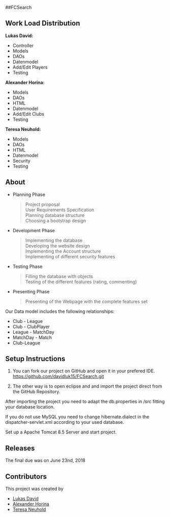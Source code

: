 ##FCSearch

## Work Load Distribution  

**Lukas David:**   

* Controller
* Models
* DAOs
* Datenmodel
* Add/Edit Players
* Testing

**Alexander Horina:**  
  
* Models
* DAOs
* HTML
* Datenmodel
* Add/Edit Clubs
* Testing

**Teresa Neuhold:**  
  
* Models
* DAOs
* HTML
* Datenmodel
* Security
* Testing

## About

* Planning Phase  
	> Project proposal  
	> User Requirements Specification  
	> Planning database structure  
	> Choosing a bootstrap design    
 
 
* Development Phase  
	> Implementing the database  
	> Developing the website design  
	> Implementing the Account structure  
	> Implementing of different security features


* Testing Phase  
	> Filling the database with objects  
	> Testing of the different features (rating, commenting)  
   
   
* Presenting Phase  
	> Presenting of the Webpage with the complete features set  


Our Data model includes the following relationships:  
* Club - League
* Club - ClubPlayer
* League - MatchDay
* MatchDay - Match
* Club-League


## Setup Instructions

1. You can fork our project on GitHub and open it in your prefered IDE.  
<a href="https://github.com/davidluk15/FCSearch.git">https://github.com/davidluk15/FCSearch.git</a>

2. The other way is to open eclipse and and import the project direct from the GitHub Repository.

After importing the project you need to adapt the db.properties in /src fitting your database location. 

If you do not use MySQL you need to change hibernate.dialect in the dispatcher-servlet.xml according to your used database. 

Set up a Apache Tomcat 8.5 Server and start project. 

## Releases

The final due was on June 23nd, 2018

## Contributors

This project was created by
* <a href="https://github.com/davidluk15">Lukas David</a>
* <a href="https://github.com/horinaal15">Alexander Horina</a>
* <a href="https://github.com/tneuhold">Teresa Neuhold</a>
